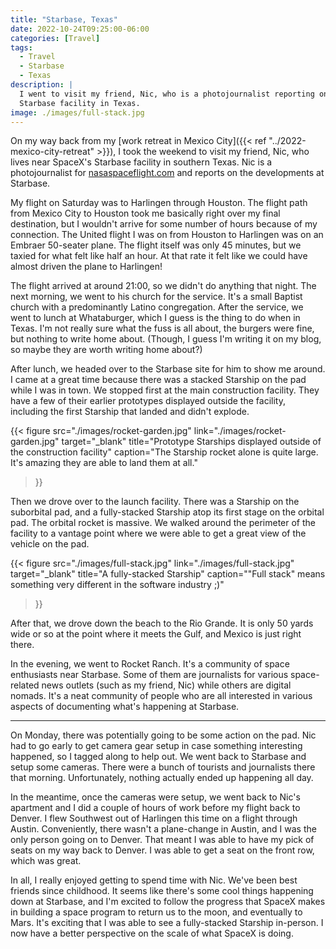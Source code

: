 ```yaml
---
title: "Starbase, Texas"
date: 2022-10-24T09:25:00-06:00
categories: [Travel]
tags:
  - Travel
  - Starbase
  - Texas
description: |
  I went to visit my friend, Nic, who is a photojournalist reporting on SpaceX's
  Starbase facility in Texas.
image: ./images/full-stack.jpg
---
```


On my way back from my [work retreat in Mexico City]({{< ref
"../2022-mexico-city-retreat" >}}), I took the weekend to visit my friend, Nic,
who lives near SpaceX's Starbase facility in southern Texas. Nic is a
photojournalist for [nasaspaceflight.com](https://nasaspaceflight.com) and
reports on the developments at Starbase.

My flight on Saturday was to Harlingen through Houston. The flight path from
Mexico City to Houston took me basically right over my final destination, but I
wouldn't arrive for some number of hours because of my connection. The United
flight I was on from Houston to Harlingen was on an Embraer 50-seater plane. The
flight itself was only 45 minutes, but we taxied for what felt like half an
hour. At that rate it felt like we could have almost driven the plane to
Harlingen!

The flight arrived at around 21:00, so we didn't do anything that night. The
next morning, we went to his church for the service. It's a small Baptist church
with a predominantly Latino congregation. After the service, we went to lunch at
Whataburger, which I guess is the thing to do when in Texas. I'm not really sure
what the fuss is all about, the burgers were fine, but nothing to write home
about. (Though, I guess I'm writing it on my blog, so maybe they are worth
writing home about?)

After lunch, we headed over to the Starbase site for him to show me around. I
came at a great time because there was a stacked Starship on the pad while I was
in town. We stopped first at the main construction facility. They have a few of
their earlier prototypes displayed outside the facility, including the first
Starship that landed and didn't explode.

{{< figure
      src="./images/rocket-garden.jpg"
      link="./images/rocket-garden.jpg"
      target="_blank"
      title="Prototype Starships displayed outside of the construction facility"
      caption="The Starship rocket alone is quite large. It's amazing they are able to land them at all."
>}}

Then we drove over to the launch facility. There was a Starship on the
suborbital pad, and a fully-stacked Starship atop its first stage on the orbital
pad. The orbital rocket is massive. We walked around the perimeter of the
facility to a vantage point where we were able to get a great view of the
vehicle on the pad.

{{< figure
      src="./images/full-stack.jpg"
      link="./images/full-stack.jpg"
      target="_blank"
      title="A fully-stacked Starship"
      caption="\"Full stack\" means something very different in the software industry ;)"
>}}

After that, we drove down the beach to the Rio Grande. It is only 50 yards wide
or so at the point where it meets the Gulf, and Mexico is just right there.

In the evening, we went to Rocket Ranch. It's a community of space enthusiasts
near Starbase. Some of them are journalists for various space-related news
outlets (such as my friend, Nic) while others are digital nomads. It's a neat
community of people who are all interested in various aspects of documenting
what's happening at Starbase.

------

On Monday, there was potentially going to be some action on the pad. Nic had to
go early to get camera gear setup in case something interesting happened, so I
tagged along to help out. We went back to Starbase and setup some cameras. There
were a bunch of tourists and journalists there that morning. Unfortunately,
nothing actually ended up happening all day.

In the meantime, once the cameras were setup, we went back to Nic's apartment
and I did a couple of hours of work before my flight back to Denver. I flew
Southwest out of Harlingen this time on a flight through Austin. Conveniently,
there wasn't a plane-change in Austin, and I was the only person going on to
Denver. That meant I was able to have my pick of seats on my way back to Denver.
I was able to get a seat on the front row, which was great.

In all, I really enjoyed getting to spend time with Nic. We've been best friends
since childhood. It seems like there's some cool things happening down at
Starbase, and I'm excited to follow the progress that SpaceX makes in building a
space program to return us to the moon, and eventually to Mars. It's exciting
that I was able to see a fully-stacked Starship in-person. I now have a better
perspective on the scale of what SpaceX is doing.
